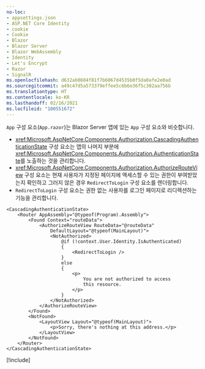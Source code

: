 ```yaml
---
no-loc:
- appsettings.json
- ASP.NET Core Identity
- cookie
- Cookie
- Blazor
- Blazor Server
- Blazor WebAssembly
- Identity
- Let's Encrypt
- Razor
- SignalR
ms.openlocfilehash: d632ab0604f81f7b6067d4535b0f5da0afe2e0ad
ms.sourcegitcommit: a49c47d5a573379effee5c6b6e36f5c302aa756b
ms.translationtype: HT
ms.contentlocale: ko-KR
ms.lasthandoff: 02/16/2021
ms.locfileid: "100551672"
---
```

`App` 구성 요소(`App.razor`)는 Blazor Server 앱에 있는 `App` 구성 요소와 비슷합니다.

* <xref:Microsoft.AspNetCore.Components.Authorization.CascadingAuthenticationState> 구성 요소는 앱의 나머지 부분에 <xref:Microsoft.AspNetCore.Components.Authorization.AuthenticationState>를 노출하는 것을 관리합니다.
* <xref:Microsoft.AspNetCore.Components.Authorization.AuthorizeRouteView> 구성 요소는 현재 사용자가 지정된 페이지에 액세스할 수 있는 권한이 부여받았는지 확인하고 그러지 않은 경우 `RedirectToLogin` 구성 요소를 렌더링합니다.
* `RedirectToLogin` 구성 요소는 권한 없는 사용자를 로그인 페이지로 리디렉션하는 기능을 관리합니다.

```razor
<CascadingAuthenticationState>
    <Router AppAssembly="@typeof(Program).Assembly">
        <Found Context="routeData">
            <AuthorizeRouteView RouteData="@routeData" 
                DefaultLayout="@typeof(MainLayout)">
                <NotAuthorized>
                    @if (!context.User.Identity.IsAuthenticated)
                    {
                        <RedirectToLogin />
                    }
                    else
                    {
                        <p>
                            You are not authorized to access 
                            this resource.
                        </p>
                    }
                </NotAuthorized>
            </AuthorizeRouteView>
        </Found>
        <NotFound>
            <LayoutView Layout="@typeof(MainLayout)">
                <p>Sorry, there's nothing at this address.</p>
            </LayoutView>
        </NotFound>
    </Router>
</CascadingAuthenticationState>
```

[!include[](../prefer-exact-matches.md)]
